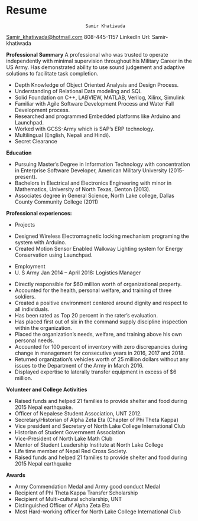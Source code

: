 # Resume  

                                  Samir Khatiwada
                                  
Samir_khatiwada@hotmail.com         808-445-1157               LinkedIn Url: Samir-khatiwada

**Professional Summary**
A professional who was trusted to operate independently with minimal supervision throughout his Military Career in the US Army. Has demonstrated ability to use sound judgement and adaptive solutions to facilitate task completion. 
* Depth Knowledge of Object Oriented Analysis and Design Process. 
*	Understanding of Relational Data modeling and SQL
*	Solid Foundation on C++, LABVIEW, MATLAB, Verilog, Xilinx, Simulink
*	Familiar with Agile Software Development Process and Water Fall Development process.
*	Researched and programmed Embedded platforms like Arduino and Launchpad.
*	Worked with GCSS-Army which is SAP’s ERP technology. 
*	Multilingual (English, Nepali and Hindi). 
* Secret Clearance

**Education**
*	Pursuing Master’s Degree in Information Technology with concentration in Enterprise Software Developer, American Military University (2015- present). 
*	Bachelors in Electrical and Electronics Engineering with minor in Mathematics, University of North Texas, Denton (2013). 
*	Associates degree in General Science, North Lake college, Dallas County Community College (2011)

**Professional experiences:**
-	Projects
* Designed Wireless Electromagnetic locking mechanism programing the system with Arduino.
* Created Motion Sensor Enabled Walkway Lighting system for Energy Conservation using Launchpad. 

-	Employment
-	U. S Army Jan 2014 – April 2018: Logistics Manager
*	Directly responsible for $60 million worth of organizational property.
*	Accounted for the health, personal welfare, and training of three soldiers.
*	Created a positive environment centered around dignity and respect to all individuals. 
*	Has been rated as Top 20 percent in the rater’s evaluation.
*	Has placed first out of six in the command supply discipline inspection within the organization.
*	Placed the organization’s needs, welfare, and training above his own personal needs.
*	Accounted for 100 percent of inventory with zero discrepancies during change in management for consecutive years in 2016, 2017 and 2018.
*	Returned organization’s vehicles worth of 25 million dollars without any issues to the Department of the Army in March 2016.
*	Displayed expertise to laterally transfer equipment in excess of $6 million.

**Volunteer and College Activities**
*	Raised funds and helped 21 families to provide shelter and food during 2015 Nepal earthquake.
*	Officer of Nepalese Student Association, UNT 2012.
*	Secretary/Historian of Alpha Zeta Eta (Chapter of Phi Theta Kappa)
* Vice president and Secretary of North Lake College International Club 
* Historian of Student Government Association 
*	Vice-President of North Lake Math Club
*	Mentor of Student Leadership Institute at North Lake College
*	Life time member of Nepal Red Cross Society.
*	Raised funds and helped 21 families to provide shelter and food during 2015 Nepal earthquake

**Awards**
* Army Commendation Medal and Army good conduct Medal
*	Recipient of Phi Theta Kappa Transfer Scholarship
* Recipient of Multi-cultural scholarship, UNT
*	Distinguished Officer of Alpha Zeta Eta
*	Most Hard-working officer for North Lake College International Club








